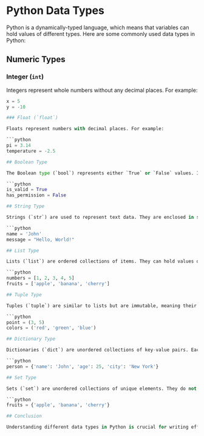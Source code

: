 # Python Data Types

Python is a dynamically-typed language, which means that variables can hold values of different types. Here are some commonly used data types in Python:

## Numeric Types

### Integer (`int`)

Integers represent whole numbers without any decimal places. For example:

```python
x = 5
y = -10

### Float (`float`)

Floats represent numbers with decimal places. For example:

```python
pi = 3.14
temperature = -2.5

## Boolean Type

The Boolean type (`bool`) represents either `True` or `False` values. It is commonly used in conditional statements and logical operations. For example:

```python
is_valid = True
has_permission = False

## String Type

Strings (`str`) are used to represent text data. They are enclosed in single quotes ('') or double quotes (""). For example:

```python
name = 'John'
message = "Hello, World!"

## List Type

Lists (`list`) are ordered collections of items. They can hold values of different types and are mutable, meaning their elements can be modified. For example:

```python
numbers = [1, 2, 3, 4, 5]
fruits = ['apple', 'banana', 'cherry']

## Tuple Type

Tuples (`tuple`) are similar to lists but are immutable, meaning their elements cannot be modified after creation. They are defined using parentheses (). For example:

```python
point = (3, 5)
colors = ('red', 'green', 'blue')

## Dictionary Type

Dictionaries (`dict`) are unordered collections of key-value pairs. Each value is associated with a unique key, allowing for fast retrieval of values. For example:

```python
person = {'name': 'John', 'age': 25, 'city': 'New York'}

## Set Type

Sets (`set`) are unordered collections of unique elements. They do not allow duplicate values. For example:

```python
fruits = {'apple', 'banana', 'cherry'}

## Conclusion

Understanding different data types in Python is crucial for writing effective programs. Python provides a rich set of built-in data types that you can use to store and manipulate data according to your needs. By familiarizing yourself with these data types, you'll be able to work with various kinds of data and perform different operations in your Python programs.
